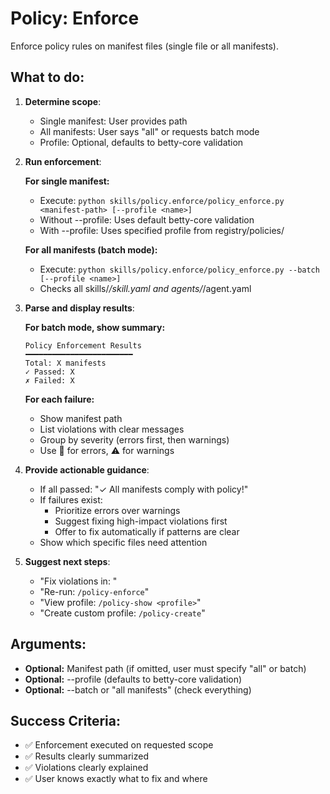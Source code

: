 # Policy: Enforce

Enforce policy rules on manifest files (single file or all manifests).

## What to do:

1. **Determine scope**:
   - Single manifest: User provides path
   - All manifests: User says "all" or requests batch mode
   - Profile: Optional, defaults to betty-core validation

2. **Run enforcement**:

   **For single manifest:**
   - Execute: `python skills/policy.enforce/policy_enforce.py <manifest-path> [--profile <name>]`
   - Without --profile: Uses default betty-core validation
   - With --profile: Uses specified profile from registry/policies/

   **For all manifests (batch mode):**
   - Execute: `python skills/policy.enforce/policy_enforce.py --batch [--profile <name>]`
   - Checks all skills/*/skill.yaml and agents/*/agent.yaml

3. **Parse and display results**:

   **For batch mode, show summary:**
   ```
   Policy Enforcement Results
   ━━━━━━━━━━━━━━━━━━━━━━━━
   Total: X manifests
   ✓ Passed: X
   ✗ Failed: X
   ```

   **For each failure:**
   - Show manifest path
   - List violations with clear messages
   - Group by severity (errors first, then warnings)
   - Use 🔴 for errors, ⚠️ for warnings

4. **Provide actionable guidance**:
   - If all passed: "✓ All manifests comply with policy!"
   - If failures exist:
     - Prioritize errors over warnings
     - Suggest fixing high-impact violations first
     - Offer to fix automatically if patterns are clear
   - Show which specific files need attention

5. **Suggest next steps**:
   - "Fix violations in: <file-paths>"
   - "Re-run: `/policy-enforce`"
   - "View profile: `/policy-show <profile>`"
   - "Create custom profile: `/policy-create`"

## Arguments:

- **Optional:** Manifest path (if omitted, user must specify "all" or batch)
- **Optional:** --profile <name> (defaults to betty-core validation)
- **Optional:** --batch or "all manifests" (check everything)

## Success Criteria:

- ✅ Enforcement executed on requested scope
- ✅ Results clearly summarized
- ✅ Violations clearly explained
- ✅ User knows exactly what to fix and where
